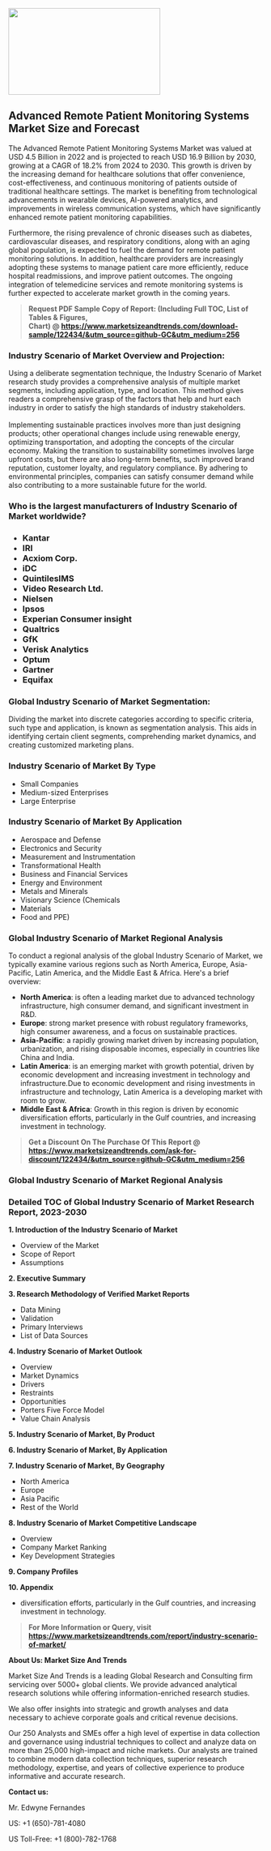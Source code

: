 <p><img class="alignnone size-medium wp-image-20088" src="https://ffe5etoiles.com/wp-content/uploads/2024/12/MST1-300x171.png" alt="" width="300" height="171" /></p><h2>Advanced Remote Patient Monitoring Systems Market Size and Forecast</h2><p>The Advanced Remote Patient Monitoring Systems Market was valued at USD 4.5 Billion in 2022 and is projected to reach USD 16.9 Billion by 2030, growing at a CAGR of 18.2% from 2024 to 2030. This growth is driven by the increasing demand for healthcare solutions that offer convenience, cost-effectiveness, and continuous monitoring of patients outside of traditional healthcare settings. The market is benefiting from technological advancements in wearable devices, AI-powered analytics, and improvements in wireless communication systems, which have significantly enhanced remote patient monitoring capabilities.</p><p>Furthermore, the rising prevalence of chronic diseases such as diabetes, cardiovascular diseases, and respiratory conditions, along with an aging global population, is expected to fuel the demand for remote patient monitoring solutions. In addition, healthcare providers are increasingly adopting these systems to manage patient care more efficiently, reduce hospital readmissions, and improve patient outcomes. The ongoing integration of telemedicine services and remote monitoring systems is further expected to accelerate market growth in the coming years.</p></p><blockquote id="" class=""><strong>Request PDF Sample Copy of Report: (Including Full TOC, List of Tables &amp; Figures, Chart)&nbsp;@&nbsp;<strong><a href="https://www.marketsizeandtrends.com/download-sample/122434/&utm_source=github-GC&utm_medium=256" target="_blank">https://www.marketsizeandtrends.com/download-sample/122434/&utm_source=github-GC&utm_medium=256</a></strong></strong></blockquote><h3 id="" class="">Industry Scenario of Market&nbsp;Overview and Projection:</h3><p id="" class="">Using a deliberate segmentation technique, the Industry Scenario of Market research study provides a comprehensive analysis of multiple market segments, including application, type, and location. This method gives readers a comprehensive grasp of the factors that help and hurt each industry in order to satisfy the high standards of industry stakeholders. <br /> <br />Implementing sustainable practices involves more than just designing products; other operational changes include using renewable energy, optimizing transportation, and adopting the concepts of the circular economy. Making the transition to sustainability sometimes involves large upfront costs, but there are also long-term benefits, such improved brand reputation, customer loyalty, and regulatory compliance. By adhering to environmental principles, companies can satisfy consumer demand while also contributing to a more sustainable future for the world.</p><h3 id="" class="">Who is the largest manufacturers of&nbsp;Industry Scenario of Market worldwide?</h3><h3 class=""><p><ul><li>Kantar </li><li> IRI </li><li> Acxiom Corp. </li><li> iDC </li><li> QuintilesIMS </li><li> Video Research Ltd. </li><li> Nielsen </li><li> Ipsos </li><li> Experian Consumer insight </li><li> Qualtrics </li><li> GfK </li><li> Verisk Analytics </li><li> Optum </li><li> Gartner </li><li> Equifax</li></ul></p></h3><h3 id="" class="">Global&nbsp;Industry Scenario of Market Segmentation:</h3><p id="" class="">Dividing the market into discrete categories according to specific criteria, such type and application, is known as segmentation analysis. This aids in identifying certain client segments, comprehending market dynamics, and creating customized marketing plans.</p><h3 id="" class="">Industry Scenario of Market&nbsp;By Type</h3><p><p><ul><li>Small Companies </li><li> Medium-sized Enterprises </li><li> Large Enterprise</p></li></ul></p></p><h3 id="" class="">Industry Scenario of Market&nbsp;By Application</h3><p class=""><p><ul><li>Aerospace and Defense </li><li> Electronics and Security </li><li> Measurement and Instrumentation </li><li> Transformational Health </li><li> Business and Financial Services </li><li> Energy and Environment </li><li> Metals and Minerals </li><li> Visionary Science (Chemicals </li><li> Materials </li><li> Food and PPE)</li></ul></p></p><h3 id="" class="">Global Industry Scenario of Market Regional Analysis</h3><p id="" class="">To conduct a regional analysis of the global Industry Scenario of Market, we typically examine various regions such as North America, Europe, Asia-Pacific, Latin America, and the Middle East &amp; Africa. Here's a brief overview:</p><ul><li><strong>North America</strong>: is often a leading market due to advanced technology infrastructure, high consumer demand, and significant investment in R&amp;D.</li><li><strong>Europe</strong>: strong market presence with robust regulatory frameworks, high consumer awareness, and a focus on sustainable practices.</li><li><strong>Asia-Pacific</strong>: a rapidly growing market driven by increasing population, urbanization, and rising disposable incomes, especially in countries like China and India.</li><li><strong>Latin America</strong>: is an emerging market with growth potential, driven by economic development and increasing investment in technology and infrastructure.Due to economic development and rising investments in infrastructure and technology, Latin America is a developing market with room to grow.</li><li><strong>Middle East &amp; Africa</strong>: Growth in this region is driven by economic diversification efforts, particularly in the Gulf countries, and increasing investment in technology.</li></ul><blockquote id="" class=""><strong>Get a Discount On The Purchase Of This Report @ <strong><a href="https://www.marketsizeandtrends.com/ask-for-discount/122434/&utm_source=github-GC&utm_medium=256" target="_blank">https://www.marketsizeandtrends.com/ask-for-discount/122434/&utm_source=github-GC&utm_medium=256</a></strong></strong></blockquote><h3 id="" class="">Global Industry Scenario of Market Regional Analysis</h3><h3 id="" class="">Detailed TOC of Global Industry Scenario of Market Research Report, 2023-2030</h3><p id="" class=""><strong>1. Introduction of the Industry Scenario of Market</strong></p><ul><li>Overview of the Market</li><li>Scope of Report</li><li>Assumptions</li></ul><p id="" class=""><strong>2. Executive Summary</strong></p><p id="" class=""><strong>3. Research Methodology of Verified Market Reports</strong></p><ul><li>Data Mining</li><li>Validation</li><li>Primary Interviews</li><li>List of Data Sources</li></ul><p id="" class=""><strong>4. Industry Scenario of Market Outlook</strong></p><ul><li>Overview</li><li>Market Dynamics</li><li>Drivers</li><li>Restraints</li><li>Opportunities</li><li>Porters Five Force Model</li><li>Value Chain Analysis</li></ul><p id="" class=""><strong>5. Industry Scenario of Market, By Product</strong></p><p id="" class=""><strong>6. Industry Scenario of Market, By Application</strong></p><p id="" class=""><strong>7. Industry Scenario of Market, By Geography</strong></p><ul><li>North America</li><li>Europe</li><li>Asia Pacific</li><li>Rest of the World</li></ul><p id="" class=""><strong>8. Industry Scenario of Market Competitive Landscape</strong></p><ul><li>Overview</li><li>Company Market Ranking</li><li>Key Development Strategies</li></ul><p id="" class=""><strong>9. Company Profiles</strong></p><p id="" class=""><strong>10. Appendix</strong></p><ul><li>diversification efforts, particularly in the Gulf countries, and increasing investment in technology.</li></ul><blockquote id="" class=""><strong>For More Information or Query, visit <strong><strong><a href="https://www.marketsizeandtrends.com/report/industry-scenario-of-market/" target="_blank">https://www.marketsizeandtrends.com/report/industry-scenario-of-market/</a></strong></strong></strong></blockquote><p id="" class=""><strong>About Us: Market Size And Trends</strong></p><p id="" class="">Market Size And Trends is a leading Global Research and Consulting firm servicing over 5000+ global clients. We provide advanced analytical research solutions while offering information-enriched research studies.</p><p id="" class="">We also offer insights into strategic and growth analyses and data necessary to achieve corporate goals and critical revenue decisions.</p><p id="" class="">Our 250 Analysts and SMEs offer a high level of expertise in data collection and governance using industrial techniques to collect and analyze data on more than 25,000 high-impact and niche markets. Our analysts are trained to combine modern data collection techniques, superior research methodology, expertise, and years of collective experience to produce informative and accurate research.</p><p id="" class=""><strong>Contact us:</strong></p><p id="" class="">Mr. Edwyne Fernandes</p><p id="" class="">US: +1 (650)-781-4080</p><p id="" class="">US Toll-Free: +1 (800)-782-1768</p>
